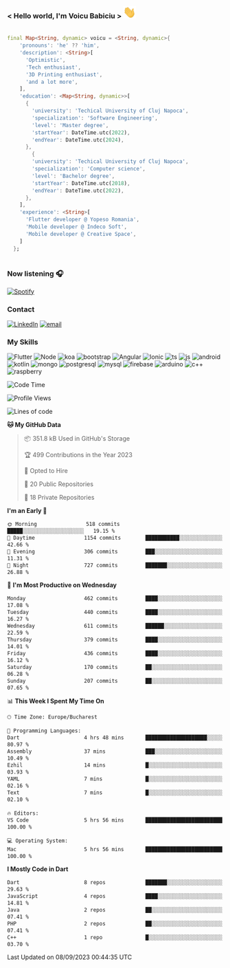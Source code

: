 ### < Hello world, I'm **Voicu Babiciu** > <img src="https://raw.githubusercontent.com/ABSphreak/ABSphreak/master/gifs/Hi.gif" width="30px"/>

```dart

final Map<String, dynamic> voicu = <String, dynamic>{
    'pronouns': 'he' ?? 'him',
    'description': <String>[
      'Optimistic',
      'Tech enthusiast',
      '3D Printing enthusiast',
      'and a lot more',
    ],
    'education': <Map<String, dynamic>>[
      {
        'university': 'Techical University of Cluj Napoca',
        'specialization': 'Software Engineering',
        'level': 'Master degree',
        'startYear': DateTime.utc(2022),
        'endYear': DateTime.utc(2024),
      },
        {
        'university': 'Techical University of Cluj Napoca',
        'specialization': 'Computer science',
        'level': 'Bachelor degree',
        'startYear': DateTime.utc(2018),
        'endYear': DateTime.utc(2022),
      },
    ],
    'experience': <String>[
      'Flutter developer @ Yopeso Romania',
      'Mobile developer @ Indeco Soft',
      'Mobile developer @ Creative Space',
    ]
  };
  
```
### Now listening 🎧
[![Spotify](https://voicubabiciu.vercel.app/api/spotify)](https://open.spotify.com/user/vbfx10)

### Contact
[![LinkedIn](https://img.shields.io/badge/linkedin-0A66C2?style=for-the-badge&logo=linkedin&logoColor=white)](https://www.linkedin.com/in/voicu-b-b28860131/)
[![email](https://img.shields.io/badge/email%20me-EA4335?style=for-the-badge&logo=gmail&logoColor=white)](mailto:voicubabiciu@gmail.com)

### My Skills


![Flutter](https://img.shields.io/badge/flutter-02569B?style=for-the-badge&logo=flutter)
![Node](https://img.shields.io/badge/node.js-339933?style=for-the-badge&logo=node.js&logoColor=white)
![koa](https://img.shields.io/badge/Koa.js-404D59?style=for-the-badge)
![bootstrap](https://img.shields.io/badge/Bootstrap-563D7C?style=for-the-badge&logo=bootstrap&logoColor=white)
![Angular](https://img.shields.io/badge/angular-DD0031?style=for-the-badge&logo=angular&logoColor=white)
![Ionic](https://img.shields.io/badge/Ionic-3880FF?style=for-the-badge&logo=ionic&logoColor=white)
![ts](https://img.shields.io/badge/Typescript-3178C6?style=for-the-badge&logo=typescript&logoColor=white)
![js](https://img.shields.io/badge/javascript-F7DF1E?style=for-the-badge&logo=javascript&logoColor=black)
![android](https://img.shields.io/badge/Android-36f991?style=for-the-badge&logo=android&logoColor=black)
![kotlin](https://img.shields.io/badge/kotlin-0095D5?style=for-the-badge&logo=kotlin&logoColor=white)
![mongo](https://img.shields.io/badge/mongodb-47A248?style=for-the-badge&logo=mongodb&logoColor=white)
![postgresql](https://img.shields.io/badge/PostgreSQL-4169E1?style=for-the-badge&logo=PostgreSQL&logoColor=white)
![mysql](https://img.shields.io/badge/mysql-4479A1?style=for-the-badge&logo=MySQL&logoColor=white)
![firebase](https://img.shields.io/badge/firebase-FFCA28?style=for-the-badge&logo=firebase&logoColor=black)
![arduino](https://img.shields.io/badge/arduino-00979D?style=for-the-badge&logo=arduino&logoColor=white)
![c++](https://img.shields.io/badge/C++-00599C?style=for-the-badge&logo=Cplusplus&logoColor=white)
![raspberry](https://img.shields.io/badge/raspberrypi-A22846?style=for-the-badge&logo=raspberrypi&logoColor=white)

<!--START_SECTION:waka-->
![Code Time](http://img.shields.io/badge/Code%20Time-1%2C199%20hrs%208%20mins-blue)

![Profile Views](http://img.shields.io/badge/Profile%20Views-0-blue)

![Lines of code](https://img.shields.io/badge/From%20Hello%20World%20I%27ve%20Written-18.6%20million%20lines%20of%20code-blue)

**🐱 My GitHub Data** 

> 📦 351.8 kB Used in GitHub's Storage 
 > 
> 🏆 499 Contributions in the Year 2023
 > 
> 💼 Opted to Hire
 > 
> 📜 20 Public Repositories 
 > 
> 🔑 18 Private Repositories 
 > 
**I'm an Early 🐤** 

```text
🌞 Morning                518 commits         █████░░░░░░░░░░░░░░░░░░░░   19.15 % 
🌆 Daytime                1154 commits        ███████████░░░░░░░░░░░░░░   42.66 % 
🌃 Evening                306 commits         ███░░░░░░░░░░░░░░░░░░░░░░   11.31 % 
🌙 Night                  727 commits         ███████░░░░░░░░░░░░░░░░░░   26.88 % 
```
📅 **I'm Most Productive on Wednesday** 

```text
Monday                   462 commits         ████░░░░░░░░░░░░░░░░░░░░░   17.08 % 
Tuesday                  440 commits         ████░░░░░░░░░░░░░░░░░░░░░   16.27 % 
Wednesday                611 commits         ██████░░░░░░░░░░░░░░░░░░░   22.59 % 
Thursday                 379 commits         ████░░░░░░░░░░░░░░░░░░░░░   14.01 % 
Friday                   436 commits         ████░░░░░░░░░░░░░░░░░░░░░   16.12 % 
Saturday                 170 commits         ██░░░░░░░░░░░░░░░░░░░░░░░   06.28 % 
Sunday                   207 commits         ██░░░░░░░░░░░░░░░░░░░░░░░   07.65 % 
```


📊 **This Week I Spent My Time On** 

```text
🕑︎ Time Zone: Europe/Bucharest

💬 Programming Languages: 
Dart                     4 hrs 48 mins       ████████████████████░░░░░   80.97 % 
Assembly                 37 mins             ███░░░░░░░░░░░░░░░░░░░░░░   10.49 % 
Ezhil                    14 mins             █░░░░░░░░░░░░░░░░░░░░░░░░   03.93 % 
YAML                     7 mins              █░░░░░░░░░░░░░░░░░░░░░░░░   02.16 % 
Text                     7 mins              █░░░░░░░░░░░░░░░░░░░░░░░░   02.10 % 

🔥 Editors: 
VS Code                  5 hrs 56 mins       █████████████████████████   100.00 % 

💻 Operating System: 
Mac                      5 hrs 56 mins       █████████████████████████   100.00 % 
```

**I Mostly Code in Dart** 

```text
Dart                     8 repos             ███████░░░░░░░░░░░░░░░░░░   29.63 % 
JavaScript               4 repos             ████░░░░░░░░░░░░░░░░░░░░░   14.81 % 
Java                     2 repos             ██░░░░░░░░░░░░░░░░░░░░░░░   07.41 % 
PHP                      2 repos             ██░░░░░░░░░░░░░░░░░░░░░░░   07.41 % 
C++                      1 repo              █░░░░░░░░░░░░░░░░░░░░░░░░   03.70 % 
```




 Last Updated on 08/09/2023 00:44:35 UTC
<!--END_SECTION:waka-->


